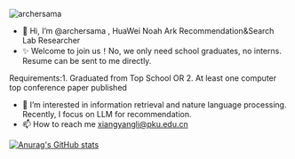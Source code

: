 <p align="left"> <img src="https://komarev.com/ghpvc/?username=archersama" alt="archersama" /> </p>

- 👋 Hi, I’m @archersama , HuaWei Noah Ark Recommendation&Search Lab Researcher
- ✨ Welcome to join us！No, we only need school graduates, no interns. Resume can be sent to me directly.

Requirements:1. Graduated from Top School OR 2. At least one computer top conference paper published
- 👀 I’m interested in information retrieval and nature language processing. Recently, I focus on LLM for recommendation.
- 📫 How to reach me  xiangyangli@pku.edu.cn

[![Anurag's GitHub stats](https://github-readme-stats.vercel.app/api?username=archersama&show_icons=true&include_all_commits=true&theme=buefy&hide_border=true)](https://github.com/archersama/github-readme-stats)
<!---
archersama/archersama is a ✨ special ✨ repository because its `README.md` (this file) appears on your GitHub profile.
You can click the Preview link to take a look at your changes.
--->
